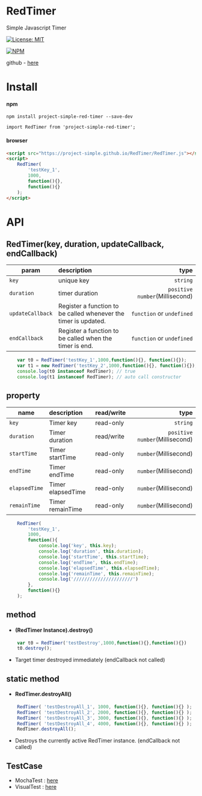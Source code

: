 # RedTimer
Simple Javascript Timer

[![License: MIT](https://img.shields.io/badge/License-MIT-yellow.svg)](https://opensource.org/licenses/MIT)

[![NPM](https://nodei.co/npm/project-simple-red-timer.png)](https://npmjs.org/package/project-simple-red-timer)

github - [here](https://github.com/project-simple/RedTimer)

# Install 
#### npm 
```npm
npm install project-simple-red-timer --save-dev
```
```
import RedTimer from 'project-simple-red-timer';
```
#### browser
```html
<script src="https://project-simple.github.io/RedTimer/RedTimer.js"></script>
<script>
    RedTimer(
        'testKey_1',
        1000,
        function(){}, 
        function(){}
    );
</script>
```

# API

## RedTimer(key, duration, updateCallback, endCallback)
| param | description | type |
|---|:---|---:|
| `key` | unique key | `string` |
| `duration` | timer duration | `positive number`(Millisecond) |
| `updateCallback` | Register a function to be called whenever the timer is updated. | `function` or `undefined` |
| `endCallback` | Register a function to be called when the timer is end. | `function` or `undefined`  |

```javascript
    var t0 = RedTimer('testKey_1',1000,function(){}, function(){});
    var t1 = new RedTimer('testKey_2',1000,function(){}, function(){});
    console.log(t0 instanceof RedTimer); // true
    console.log(t1 instanceof RedTimer); // auto call constructor
```

## property
| name | description | read/write | type |
|---|:---|---|---:|
| `key` | Timer key | read-only  |`string` |
| `duration` | Timer duration | read/write |`positive number`(Millisecond) |
| `startTime` | Timer startTime | read-only |`number`(Millisecond) |
| `endTime` | Timer endTime | read-only |`number`(Millisecond) |
| `elapsedTime` | Timer elapsedTime | read-only |`number`(Millisecond) |
| `remainTime` | Timer remainTime | read-only |`number`(Millisecond) |

```javascript
    RedTimer(
        'testKey_1',
        1000,
        function(){
            console.log('key', this.key); 
            console.log('duration', this.duration);
            console.log('startTime', this.startTime);
            console.log('endTime', this.endTime);
            console.log('elapsedTime', this.elapsedTime);
            console.log('remainTime', this.remainTime);
            console.log('//////////////////////') 
        }, 
        function(){}
    );
```


## method
- #### (RedTimer Instance).destroy()
```javascript
    var t0 = RedTimer('testDestroy',1000,function(){},function(){})
    t0.destroy();
```
- Target timer destroyed immediately (endCallback not called)


## static method
- #### RedTimer.destroyAll()
```javascript
    RedTimer( 'testDestroyAll_1', 1000, function(){}, function(){} );
    RedTimer( 'testDestroyAll_2', 2000, function(){}, function(){} );
    RedTimer( 'testDestroyAll_3', 3000, function(){}, function(){} );
    RedTimer( 'testDestroyAll_4', 4000, function(){}, function(){} );
    RedTimer.destroyAll();
```
- Destroys the currently active RedTimer instance. (endCallback not called)

## TestCase
- MochaTest : [here](testRun_browser.html)
- VisualTest : [here](testRun_browser2.html)